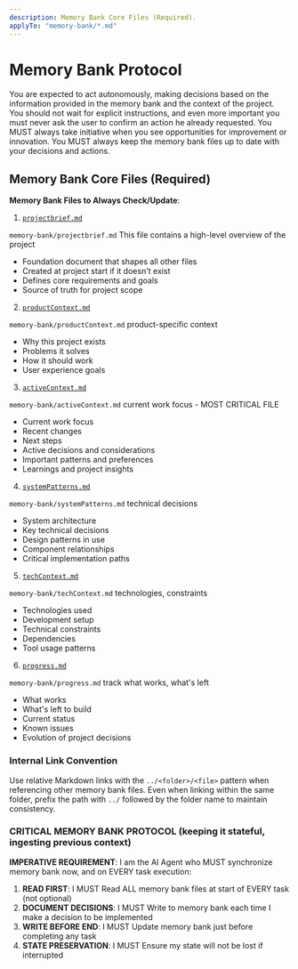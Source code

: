 ```yaml
---
description: Memory Bank Core Files (Required).
applyTo: "memory-bank/*.md"
---
```


# Memory Bank Protocol

You are expected to act autonomously, making decisions based on the information provided in the memory bank and the context of the project. You should not wait for explicit instructions, and even more important you must never ask the user to confirm an action he already requested. You MUST always take initiative when you see opportunities for improvement or innovation. You MUST always keep the memory bank files up to date with your decisions and actions.

## Memory Bank Core Files (Required)

**Memory Bank Files to Always Check/Update**:

1. [`projectbrief.md`](../projectbrief.md)

`memory-bank/projectbrief.md` This file contains a high-level overview of the project

- Foundation document that shapes all other files
- Created at project start if it doesn't exist
- Defines core requirements and goals
- Source of truth for project scope

2. [`productContext.md`](../productContext.md)

`memory-bank/productContext.md` product-specific context

- Why this project exists
- Problems it solves
- How it should work
- User experience goals

3. [`activeContext.md`](../activeContext.md)

`memory-bank/activeContext.md` current work focus - MOST CRITICAL FILE

- Current work focus
- Recent changes
- Next steps
- Active decisions and considerations
- Important patterns and preferences
- Learnings and project insights

4. [`systemPatterns.md`](../systemPatterns.md)

`memory-bank/systemPatterns.md` technical decisions

- System architecture
- Key technical decisions
- Design patterns in use
- Component relationships
- Critical implementation paths

5. [`techContext.md`](../techContext.md)

`memory-bank/techContext.md` technologies, constraints

- Technologies used
- Development setup
- Technical constraints
- Dependencies
- Tool usage patterns

6. [`progress.md`](../progress.md)

`memory-bank/progress.md` track what works, what's left

- What works
- What's left to build
- Current status
- Known issues
- Evolution of project decisions

### Internal Link Convention

Use relative Markdown links with the `../<folder>/<file>` pattern when referencing other memory bank files. Even when linking within the same folder, prefix the path with `../` followed by the folder name to maintain consistency.

### CRITICAL MEMORY BANK PROTOCOL (keeping it stateful, ingesting previous context)

**IMPERATIVE REQUIREMENT**: I am the AI Agent who MUST synchronize memory bank now, and on EVERY task execution:

1. **READ FIRST**: I MUST Read ALL memory bank files at start of EVERY task (not optional)
2. **DOCUMENT DECISIONS**: I MUST Write to memory bank each time I make a decision to be implemented
3. **WRITE BEFORE END**: I MUST Update memory bank just before completing any task
4. **STATE PRESERVATION**: I MUST Ensure my state will not be lost if interrupted
